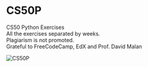 # CS50P
CS50 Python Exercises <br/>
All the exercises separated by weeks. <br/>
Plagiarism is not promoted. <br/>
Grateful to FreeCodeCamp, EdX and Prof. David Malan <br/>

![CS50P](https://github.com/user-attachments/assets/dc74d0df-63cd-4d7e-a4c5-e3bdde6aff36)

